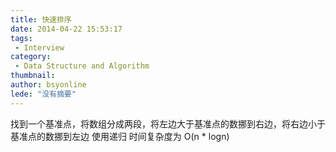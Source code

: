 ```yaml
---
title: 快速排序
date: 2014-04-22 15:53:17
tags:
 - Interview
category: 
 - Data Structure and Algorithm
thumbnail: 
author: bsyonline
lede: "没有摘要"
---
```


找到一个基准点，将数组分成两段，将左边大于基准点的数挪到右边，将右边小于基准点的数挪到左边
使用递归
时间复杂度为 O(n * logn)